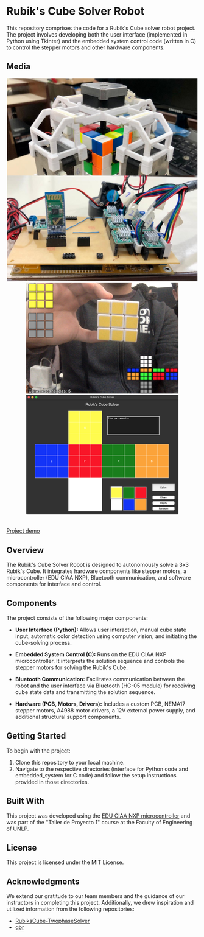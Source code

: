 # Rubik's Cube Solver Robot

This repository comprises the code for a Rubik's Cube solver robot project. The project involves developing both the user interface (implemented in Python using Tkinter) and the embedded system control code (written in C) to control the stepper motors and other hardware components.

## Media

<div align="center">
  <img src="https://github.com/TadeopCreator/rubiks-cube-solver-robot/blob/master/images/structure/structure.jpeg" alt="Structure Images" width="500"/>
  <img src="https://github.com/TadeopCreator/rubiks-cube-solver-robot/blob/master/images/edu_ciaa/edu_ciaa.jpeg" alt="Structure Images" width="500" style="margin-top: -200px;"/>
</div>

<div align="center">
  <img src="https://github.com/TadeopCreator/rubiks-cube-solver-robot/blob/master/images/cube_scanning/automatic_scan.png" alt="Cube Scanning Images" width="400"/>
  <img src="https://github.com/TadeopCreator/rubiks-cube-solver-robot/blob/master/images/cube_scanning/manual_setup.png" alt="Manual Setup" width="400"/>
</div>

<br>

[Project demo](https://github.com/TadeopCreator/rubiks-cube-solver-robot/tree/master/demo)

## Overview

The Rubik's Cube Solver Robot is designed to autonomously solve a 3x3 Rubik's Cube. It integrates hardware components like stepper motors, a microcontroller (EDU CIAA NXP), Bluetooth communication, and software components for interface and control.

## Components

The project consists of the following major components:

- **User Interface (Python):** Allows user interaction, manual cube state input, automatic color detection using computer vision, and initiating the cube-solving process.
  
- **Embedded System Control (C):** Runs on the EDU CIAA NXP microcontroller. It interprets the solution sequence and controls the stepper motors for solving the Rubik's Cube.

- **Bluetooth Communication:** Facilitates communication between the robot and the user interface via Bluetooth (HC-05 module) for receiving cube state data and transmitting the solution sequence.

- **Hardware (PCB, Motors, Drivers):** Includes a custom PCB, NEMA17 stepper motors, A4988 motor drivers, a 12V external power supply, and additional structural support components.

## Getting Started

To begin with the project:

1. Clone this repository to your local machine.
2. Navigate to the respective directories (interface for Python code and embedded_system for C code) and follow the setup instructions provided in those directories.

## Built With

This project was developed using the [EDU CIAA NXP microcontroller](https://github.com/ciaa) and was part of the "Taller de Proyecto 1" course at the Faculty of Engineering of UNLP.

## License

This project is licensed under the MIT License.

## Acknowledgments

We extend our gratitude to our team members and the guidance of our instructors in completing this project. Additionally, we drew inspiration and utilized information from the following repositories:

- [RubiksCube-TwophaseSolver](https://github.com/hkociemba/RubiksCube-TwophaseSolver)
- [qbr](https://github.com/kkoomen/qbr#example-runs)

